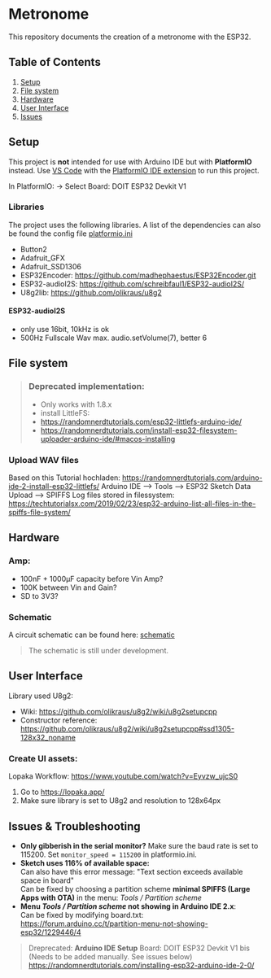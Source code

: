 # Metronome

This repository documents the creation of a metronome with the ESP32.

## Table of Contents

1. [Setup](#setup)
2. [File system](#file-system)
3. [Hardware](#hardware)
4. [User Interface](#user-interface)
5. [Issues](#issues)

## Setup

This project is **not** intended for use with Arduino IDE but with **PlatformIO** instead.
Use [VS Code](https://code.visualstudio.com/) with the [PlatformIO IDE extension](https://marketplace.visualstudio.com/items?itemName=platformio.platformio-ide) to run this project.

In PlatformIO: -> Select Board: DOIT ESP32 Devkit V1

### Libraries

The project uses the following libraries. A list of the dependencies can also be found the config file [platformio.ini](platformio.ini)

- Button2
- Adafruit_GFX
- Adafruit_SSD1306
- ESP32Encoder: https://github.com/madhephaestus/ESP32Encoder.git
- ESP32-audioI2S: https://github.com/schreibfaul1/ESP32-audioI2S/
- U8g2lib: https://github.com/olikraus/u8g2

#### ESP32-audioI2S

- only use 16bit, 10kHz is ok
- 500Hz Fullscale Wav max. audio.setVolume(7), better 6

## File system

> ### Deprecated implementation:
>
> - Only works with 1.8.x
> - install LittleFS:
> - https://randomnerdtutorials.com/esp32-littlefs-arduino-ide/
> - https://randomnerdtutorials.com/install-esp32-filesystem-uploader-arduino-ide/#macos-installing

### Upload WAV files

Based on this Tutorial hochladen: https://randomnerdtutorials.com/arduino-ide-2-install-esp32-littlefs/
Arduino IDE --> Tools --> ESP32 Sketch Data Upload --> SPIFFS
Log files stored in filessystem: https://techtutorialsx.com/2019/02/23/esp32-arduino-list-all-files-in-the-spiffs-file-system/

## Hardware

### Amp:

- 100nF + 1000µF capacity before Vin Amp?
- 100K between Vin and Gain?
- SD to 3V3?

### Schematic

A circuit schematic can be found here: [schematic](schematic.pdf)

> The schematic is still under development.

## User Interface

Library used U8g2:

- Wiki: https://github.com/olikraus/u8g2/wiki/u8g2setupcpp
- Constructor reference: https://github.com/olikraus/u8g2/wiki/u8g2setupcpp#ssd1305-128x32_noname

### Create UI assets:

Lopaka Workflow: https://www.youtube.com/watch?v=Eyvzw_ujcS0

1. Go to https://lopaka.app/
2. Make sure library is set to U8g2 and resolution to 128x64px

## Issues & Troubleshooting

- **Only gibberish in the serial monitor?** Make sure the baud rate is set to 115200. Set `monitor_speed = 115200` in platformio.ini.
- **Sketch uses 116% of available space:** \
  Can also have this error message: "Text section exceeds available space in board"\
  Can be fixed by choosing a partition scheme **minimal SPIFFS (Large Apps with OTA)** in the menu: _Tools / Partition scheme_
- **Menu _Tools / Partition scheme_ not showing in Arduino IDE 2.x**:\
  Can be fixed by modifying board.txt: https://forum.arduino.cc/t/partition-menu-not-showing-esp32/1229446/4

> Dreprecated:
> **Arduino IDE Setup**
> Board: DOIT ESP32 Devkit V1 bis (Needs to be added manually. See issues below)
> https://randomnerdtutorials.com/installing-esp32-arduino-ide-2-0/
